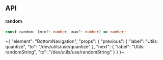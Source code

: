 

## API

#### random

```ts
const random: (min?: number, max?: number) => number;
```


~{
  "element": "BottomNavigation",
  "props": {
    "previous": {
      "label": "Utils: quantize",
      "to": "/dev/utils/use/quantize"
    },
    "next": {
      "label": "Utils: randomString",
      "to": "/dev/utils/use/randomString"
    }
  }
}~
